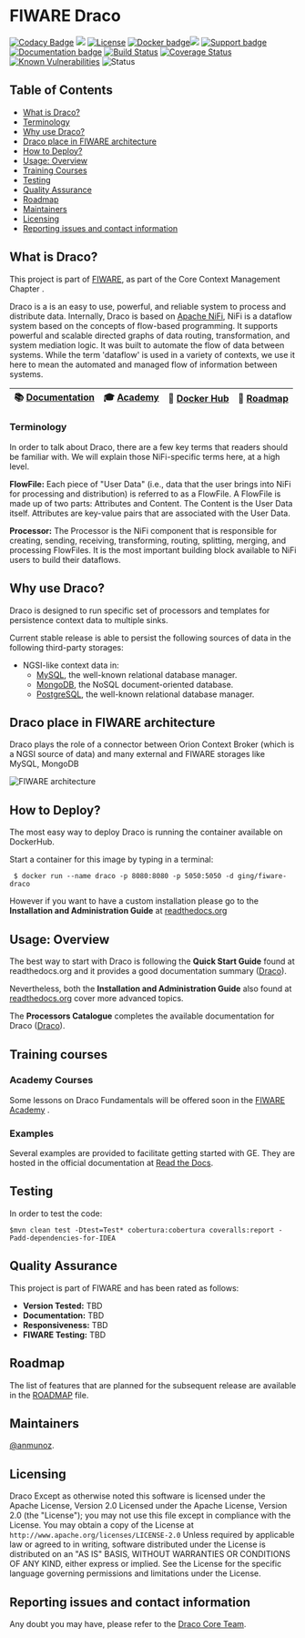 # FIWARE Draco

[![Codacy Badge](https://api.codacy.com/project/badge/Grade/e35fcea6513143e4b2ac3eb28a0932c1)](https://app.codacy.com/app/anmunoz/fiware-draco?utm_source=github.com&utm_medium=referral&utm_content=ging/fiware-draco&utm_campaign=Badge_Grade_Dashboard)
[![](https://nexus.lab.fiware.org/repository/raw/public/badges/chapters/core.svg)](https://www.fiware.org/developers/catalogue/)
[![License](https://img.shields.io/github/license/ging/fiware-draco.svg)](http://www.apache.org/licenses/LICENSE-2.0.html)
[![Docker badge](https://img.shields.io/docker/pulls/ging/fiware-draco.svg)](https://hub.docker.com/r/ging/fiware-draco/)[![](https://img.shields.io/badge/tag-fiware--draco-orange.svg?logo=stackoverflow)](http://stackoverflow.com/questions/tagged/fiware-draco)
[![Support badge](https://img.shields.io/badge/support-askbot-yellowgreen.svg)](https://ask.fiware.org/questions/scope%3Aall/tags%3Adraco/)
<br/>
[![Documentation badge](https://readthedocs.org/projects/fiware-draco/badge/?version=latest)](http://fiware-draco.rtfd.io)
[![Build Status](https://travis-ci.com/ging/fiware-draco.svg?branch=master)](https://travis-ci.com/ging/fiware-draco)
[![Coverage Status](https://coveralls.io/repos/github/ging/fiware-draco/badge.svg?branch=develop)](https://coveralls.io/github/ging/fiware-draco?branch=develop)
[![Known Vulnerabilities](https://snyk.io/test/github/ging/fiware-draco/badge.svg?targetFile=nifi-ngsi-bundle/nifi-ngsi-processors/pom.xml)](https://snyk.io/test/github/ging/fiware-draco?targetFile=nifi-ngsi-bundle/nifi-ngsi-processors/pom.xml)
![Status](https://nexus.lab.fiware.org/static/badges/statuses/draco.svg)

## Table of Contents

-   [What is Draco?](#what-is-draco)
-   [Terminology](#terminology)
-   [Why use Draco?](#why-use-draco)
-   [Draco place in FIWARE architecture](#draco-place-in-fiware-architecture)
-   [How to Deploy?](#how-to-deploy)
-   [Usage: Overview](#usage-overview)
-   [Training Courses](#training-courses)
-   [Testing](#testing)
-   [Quality Assurance](#quality-assurance)
-   [Roadmap](#roadmap)
-   [Maintainers](#maintainers)
-   [Licensing](#licensing)
-   [Reporting issues and contact information](#reporting-issues-and-contact-information)

## What is Draco?

This project is part of [FIWARE](http://fiware.org), as part of the Core Context Management Chapter .

Draco is a is an easy to use, powerful, and reliable system to process and distribute data. Internally, Draco is based
on [Apache NiFi](https://nifi.apache.org/docs.html), NiFi is a dataflow system based on the concepts of flow-based
programming. It supports powerful and scalable directed graphs of data routing, transformation, and system mediation
logic. It was built to automate the flow of data between systems. While the term 'dataflow' is used in a variety of
contexts, we use it here to mean the automated and managed flow of information between systems.

| :books: [Documentation](https://fiware-draco.rtfd.io) | :mortar_board: [Academy](https://fiware-academy.readthedocs.io/en/latest/core/draco) | :whale: [Docker Hub](https://hub.docker.com/r/ging/fiware-draco) | :dart: [Roadmap](docs/roadmap.md) |
| ----------------------------------------------------- | ------------------------------------------------------------------------------------ | ---------------------------------------------------------------- | --------------------------------- |


### Terminology

In order to talk about Draco, there are a few key terms that readers should be familiar with. We will explain those
NiFi-specific terms here, at a high level.

**FlowFile:** Each piece of "User Data" (i.e., data that the user brings into NiFi for processing and distribution) is
referred to as a FlowFile. A FlowFile is made up of two parts: Attributes and Content. The Content is the User Data
itself. Attributes are key-value pairs that are associated with the User Data.

**Processor:** The Processor is the NiFi component that is responsible for creating, sending, receiving, transforming,
routing, splitting, merging, and processing FlowFiles. It is the most important building block available to NiFi users
to build their dataflows.

## Why use Draco?

Draco is designed to run specific set of processors and templates for persistence context data to multiple sinks.

Current stable release is able to persist the following sources of data in the following third-party storages:

-   NGSI-like context data in:
    -   [MySQL](https://www.mysql.com/), the well-known relational database manager.
    -   [MongoDB](https://www.mongodb.org/), the NoSQL document-oriented database.
    -   [PostgreSQL](http://www.postgresql.org/), the well-known relational database manager.

## Draco place in FIWARE architecture

Draco plays the role of a connector between Orion Context Broker (which is a NGSI source of data) and many external and
FIWARE storages like MySQL, MongoDB

![FIWARE architecture](images/fiware_architecture.png)

## How to Deploy?

The most easy way to deploy Draco is running the container available on DockerHub.

Start a container for this image by typing in a terminal:

     $ docker run --name draco -p 8080:8080 -p 5050:5050 -d ging/fiware-draco

However if you want to have a custom installation please go to the **Installation and Administration Guide** at
[readthedocs.org](docs/installation_and_administration_guide/README.md)

## Usage: Overview

The best way to start with Draco is following the **Quick Start Guide** found at readthedocs.org and it provides a good
documentation summary ([Draco](docs/quick_start_guide.md)).

Nevertheless, both the **Installation and Administration Guide** also found at
[readthedocs.org](docs/installation_and_administration_guide/README.md) cover more advanced topics.

The **Processors Catalogue** completes the available documentation for Draco
([Draco](docs/processors_catalogue/README.md)).

## Training courses

### Academy Courses

Some lessons on Draco Fundamentals will be offered soon in the
[FIWARE Academy](https://fiware-academy.readthedocs.io/en/latest) .

### Examples

Several examples are provided to facilitate getting started with GE. They are hosted in the official documentation at
[Read the Docs](https://fiware-draco.readthedocs.io/en/latest/quick_start_guide/index.html).

## Testing

In order to test the code:

    $mvn clean test -Dtest=Test* cobertura:cobertura coveralls:report -Padd-dependencies-for-IDEA

## Quality Assurance

This project is part of FIWARE and has been rated as follows:

-   **Version Tested:** TBD
-   **Documentation:** TBD
-   **Responsiveness:** TBD
-   **FIWARE Testing:** TBD

## Roadmap

The list of features that are planned for the subsequent release are available in the
[ROADMAP](https://github.com/ging/fiware-draco/blob/develop/docs/roadmap.md) file.

## Maintainers

[@anmunoz](https://github.com/anmunoz).

## Licensing

Draco Except as otherwise noted this software is licensed under the Apache License, Version 2.0 Licensed under the
Apache License, Version 2.0 (the "License"); you may not use this file except in compliance with the License. You may
obtain a copy of the License at `http://www.apache.org/licenses/LICENSE-2.0` Unless required by applicable law or agreed
to in writing, software distributed under the License is distributed on an "AS IS" BASIS, WITHOUT WARRANTIES OR
CONDITIONS OF ANY KIND, either express or implied. See the License for the specific language governing permissions and
limitations under the License.

## Reporting issues and contact information

Any doubt you may have, please refer to the
[Draco Core Team](docs/installation_and_administration_guide/issues_and_contact.md).
